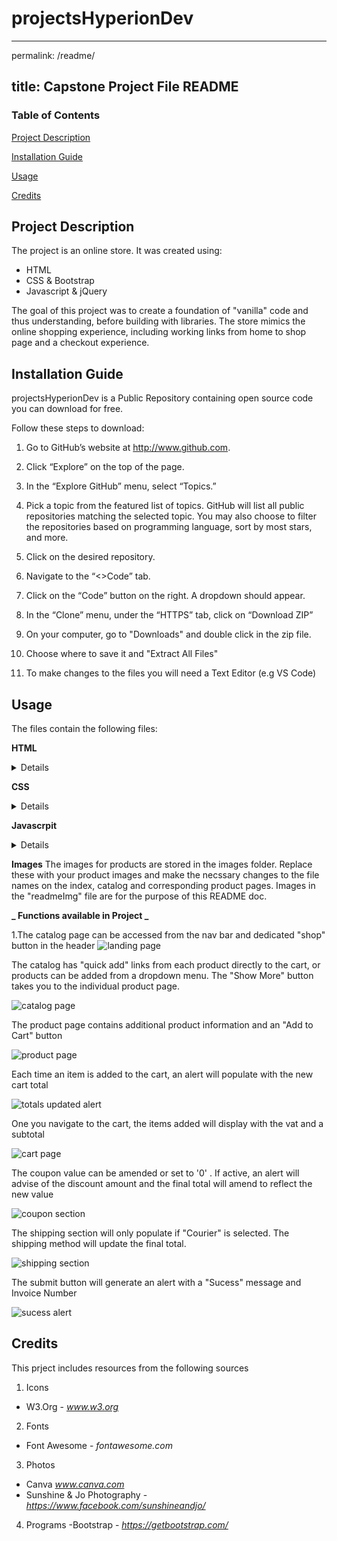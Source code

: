 # projectsHyperionDev
---
permalink: /readme/

title: Capstone Project File README
---
### Table of Contents
 [Project Description](https://github.com/trudyjograce/projectsHyperionDev/new/master?readme=1#project-description)
 
 [Installation Guide](https://github.com/trudyjograce/projectsHyperionDev/new/master?readme=1#instalation-guide)
 
 [Usage](https://github.com/trudyjograce/projectsHyperionDev/new/master?readme=1#usage)
 
 [Credits](https://github.com/trudyjograce/projectsHyperionDev/new/master?readme=1#credits)



## Project Description
The project is an online store. It was created using:
* HTML
* CSS & Bootstrap
* Javascript & jQuery

The goal of this project was to create a foundation of "vanilla" code and thus understanding, before building with libraries. The store mimics the online shopping experience, including working links from home to shop page and a checkout experience.

## Installation Guide
projectsHyperionDev is a Public Repository containing open source code you can download for free. 

Follow these steps to download:

1. Go to GitHub’s website at http://www.github.com.

2. Click “Explore” on the top of the page.

3. In the “Explore GitHub” menu, select “Topics.”

4. Pick a topic from the featured list of topics. GitHub will list all public repositories matching the selected topic. You may also choose to filter the repositories based on programming language, sort by most stars, and more.

5. Click on the desired repository. 

6. Navigate to the “<>Code” tab.

7. Click on the “Code” button on the right. A dropdown should appear.

8. In the “Clone” menu, under the “HTTPS” tab, click on “Download ZIP”

9. On your computer, go to "Downloads" and double click in the zip file.

10. Choose where to save it and "Extract All Files" 

11. To make changes to the files you will need a Text Editor (e.g VS Code)

## Usage

The files contain the following files:

**HTML** 
<details>
 <ul>
  <li>index</li>
  <li>about</li>
  <li>team</li>
  <li>catalog/shop</li>
  <li>product page (single item)</li>
  <li>cart/checkout page</li>
 </ul>
</details>

**CSS**
<details>
 <ul>
  <li>custom css</li>
 </ul>
</details>

**Javascrpit**
<details>
 <ul>
  <li>onlineCat (main)</li>
    <li>product page</li>
    <li>cart(checkout)</li>
 </ul>
</details>

**Images**
The images for products are stored in the images folder. Replace these with your product images and make the necssary changes to the file names on the index, catalog and corresponding product pages. Images in the "readmeImg" file are for the purpose of this README doc.

**_ Functions available in Project _**

1.The catalog page can be accessed from the nav bar and dedicated "shop" button in the header
 ![landing page](https://github.com/trudyjograce/projectsHyperionDev/blob/master/readmeImg/landing.JPG)


The catalog has "quick add" links from each product directly to the cart, or products can be added from a dropdown menu. The "Show More" button takes you to the individual product page.

![catalog page](https://github.com/trudyjograce/projectsHyperionDev/blob/master/readmeImg/catalog.JPG)

The product page contains additional product information and an "Add to Cart" button

![product page](https://github.com/trudyjograce/projectsHyperionDev/blob/master/readmeImg/productPage.JPG)

Each time an item is added to the cart, an alert will populate with the new cart total

![totals updated alert](https://github.com/trudyjograce/projectsHyperionDev/blob/master/readmeImg/totalUpdate.JPG)

One you navigate to the cart, the items added will display with the vat and a subtotal

![cart page](https://github.com/trudyjograce/projectsHyperionDev/blob/master/readmeImg/cartItems.JPG )

The coupon value can be amended or set to '0' . If active, an alert will advise of the discount amount and the final total will amend to reflect the new value

![coupon section](https://github.com/trudyjograce/projectsHyperionDev/blob/master/readmeImg/couponAdded.JPG)

The shipping section will only populate if "Courier" is selected. The shipping method will update the final total. 

![shipping section](https://github.com/trudyjograce/projectsHyperionDev/blob/master/readmeImg/shipping.JPG)

The submit button will generate an alert with a "Sucess" message and Invoice Number

![sucess alert](https://github.com/trudyjograce/projectsHyperionDev/blob/master/readmeImg/sucessGenerate.JPG)


## Credits
This prject includes resources from the following sources

1. Icons
  - W3.Org - *www.w3.org*
2. Fonts 
  - Font Awesome - *fontawesome.com*
3. Photos
  - Canva *www.canva.com*
  - Sunshine & Jo Photography - *https://www.facebook.com/sunshineandjo/*

4. Programs
  -Bootstrap - *https://getbootstrap.com/*
  



